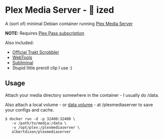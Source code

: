 # Plex Media Server - :whale: ized

A (sort of) minimal Debian container running [Plex Media Server](http://plex.tv)

__NOTE:__ Requires [Plex Pass subscription](https://plex.tv/subscription/about)

Also included:

  * [Official Trakt Scrobbler](https://github.com/trakt/Plex-Trakt-Scrobbler)
  * [WebTools](https://github.com/dagalufh/WebTools.bundle/wiki)
  * [Subliminal](https://github.com/bramwalet/Subliminal.bundle)
  * Stupid little preroll clip I use :)

## Usage

Attach your media directory somewhere in the container - I usually do /data.

Also attach a local volume - or [data volume](https://docs.docker.com/engine/userguide/dockervolumes/#data-volumes) - at /plexmediaserver to save your configs and cache.

```
$ docker run -d -p 32400:32400 \
   -v /path/to/media:/data \
   -v /opt/plex:/plexmediaserver \
   albertdixon/plexmediaserver
```
